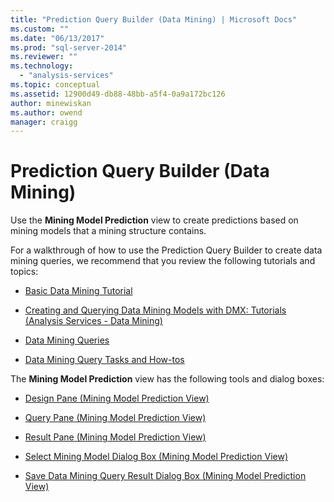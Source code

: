 ```yaml
---
title: "Prediction Query Builder (Data Mining) | Microsoft Docs"
ms.custom: ""
ms.date: "06/13/2017"
ms.prod: "sql-server-2014"
ms.reviewer: ""
ms.technology: 
  - "analysis-services"
ms.topic: conceptual
ms.assetid: 12900d49-db88-48bb-a5f4-0a9a172bc126
author: minewiskan
ms.author: owend
manager: craigg
---
```

# Prediction Query Builder (Data Mining)
  Use the **Mining Model Prediction** view to create predictions based on mining models that a mining structure contains.  
  
 For a walkthrough of how to use the Prediction Query Builder to create data mining queries, we recommend that you review the following tutorials and topics:  
  
-   [Basic Data Mining Tutorial](../../2014/tutorials/basic-data-mining-tutorial.md)  
  
-   [Creating and Querying Data Mining Models with DMX: Tutorials &#40;Analysis Services - Data Mining&#41;](../../2014/tutorials/create-query-data-mining-models-dmx-tutorials.md)  
  
-   [Data Mining Queries](data-mining/data-mining-queries.md)  
  
-   [Data Mining Query Tasks and How-tos](data-mining/data-mining-query-tasks-and-how-tos.md)  
  
 The **Mining Model Prediction** view has the following tools and dialog boxes:  
  
-   [Design Pane &#40;Mining Model Prediction View&#41;](design-pane-mining-model-prediction-view.md)  
  
-   [Query Pane &#40;Mining Model Prediction View&#41;](query-pane-mining-model-prediction-view.md)  
  
-   [Result Pane &#40;Mining Model Prediction View&#41;](result-pane-mining-model-prediction-view.md)  
  
-   [Select Mining Model Dialog Box &#40;Mining Model Prediction View&#41;](select-mining-model-dialog-box-mining-model-prediction-view.md)  
  
-   [Save Data Mining Query Result Dialog Box &#40;Mining Model Prediction View&#41;](save-data-mining-query-result-dialog-box-mining-model-prediction-view.md)  
  
  
